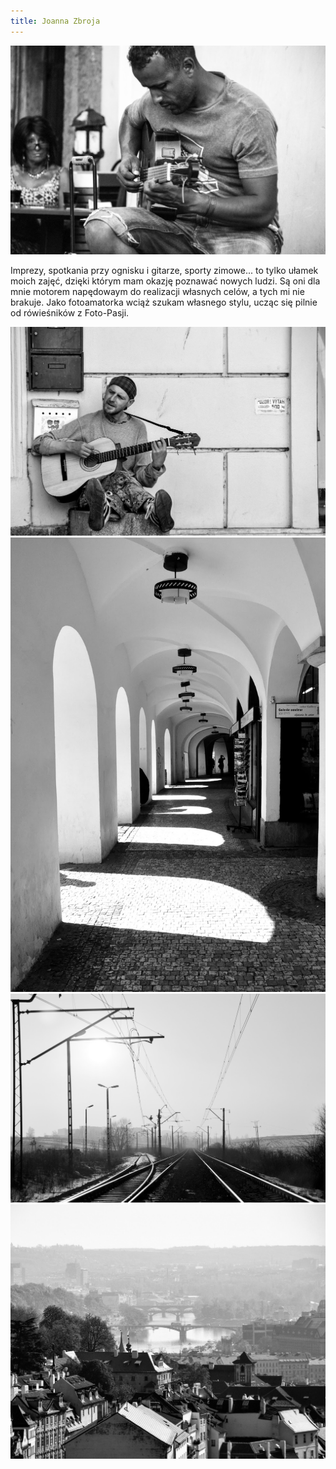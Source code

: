 ```yaml
---
title: Joanna Zbroja
---
```


![Joanna Zbroja](assets/img/members/member-1/img1.jpg)

<p class="blurb">
Imprezy, spotkania przy ognisku i gitarze, sporty zimowe... to tylko ułamek moich zajęć, dzięki którym  mam okazję poznawać nowych ludzi. Są oni dla mnie motorem napędowaym do realizacji własnych celów, a tych mi nie brakuje. Jako fotoamatorka wciąż szukam własnego stylu, ucząc się pilnie od rówieśników z Foto-Pasji.
</p>

![Joanna Zbroja](assets/img/members/member-1/img2.jpg)
![Joanna Zbroja](assets/img/members/member-1/img3.jpg)
![Joanna Zbroja](assets/img/members/member-1/img4.jpg)
![Joanna Zbroja](assets/img/members/member-1/img5.jpg)